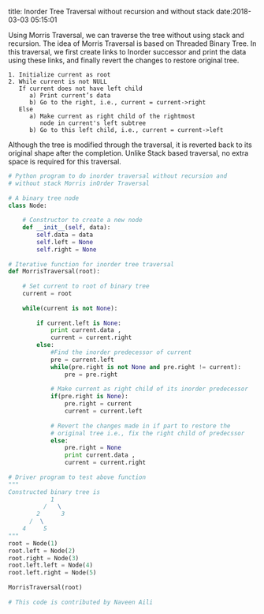 title: Inorder Tree Traversal without recursion and without stack
date:2018-03-03 05:15:01

Using Morris Traversal, we can traverse the tree without using stack and recursion. The idea of Morris Traversal is based on Threaded Binary Tree. In this traversal, we first create links to Inorder successor and print the data using these links, and finally revert the changes to restore original tree.
```
1. Initialize current as root 
2. While current is not NULL
   If current does not have left child
      a) Print current’s data
      b) Go to the right, i.e., current = current->right
   Else
      a) Make current as right child of the rightmost 
         node in current's left subtree
      b) Go to this left child, i.e., current = current->left
```
Although the tree is modified through the traversal, it is reverted back to its original shape after the completion. Unlike Stack based traversal, no extra space is required for this traversal.

```python
# Python program to do inorder traversal without recursion and 
# without stack Morris inOrder Traversal
 
# A binary tree node
class Node:
     
    # Constructor to create a new node
    def __init__(self, data):
        self.data = data 
        self.left = None
        self.right = None
 
# Iterative function for inorder tree traversal
def MorrisTraversal(root):
     
    # Set current to root of binary tree
    current = root 
     
    while(current is not None):
         
        if current.left is None:
            print current.data ,
            current = current.right
        else:
            #Find the inorder predecessor of current
            pre = current.left
            while(pre.right is not None and pre.right != current):
                pre = pre.right
  
            # Make current as right child of its inorder predecessor
            if(pre.right is None):
                pre.right = current
                current = current.left
                 
            # Revert the changes made in if part to restore the 
            # original tree i.e., fix the right child of predecssor
            else:
                pre.right = None
                print current.data ,
                current = current.right
             
# Driver program to test above function
""" 
Constructed binary tree is
            1
          /   \
        2      3
      /  \
    4     5
"""
root = Node(1)
root.left = Node(2)
root.right = Node(3)
root.left.left = Node(4)
root.left.right = Node(5)
 
MorrisTraversal(root)
 
# This code is contributed by Naveen Aili

```